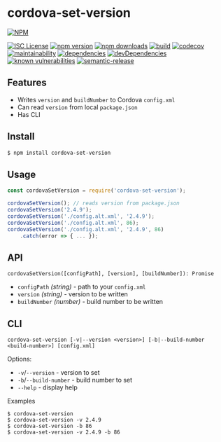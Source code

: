 # cordova-set-version

[![NPM](https://nodei.co/npm/cordova-set-version.png?downloads=true&stars=true)](https://nodei.co/npm/cordova-set-version/)

[![ISC License](https://img.shields.io/npm/l/cordova-set-version.svg?style=flat)](http://opensource.org/licenses/ISC)
[![npm version](https://img.shields.io/npm/v/cordova-set-version.svg?style=flat)](http://npm.im/cordova-set-version)
[![npm downloads](https://img.shields.io/npm/dt/cordova-set-version.svg?style=flat)](http://npm-stat.com/charts.html?package=cordova-set-version&from=2017-02-08)
[![build](https://img.shields.io/github/workflow/status/gligoran/cordova-set-version/node/master?style=flat)](https://github.com/gligoran/cordova-set-version/actions?query=branch%3Amaster+workflow%3Anode)
[![codecov](https://img.shields.io/codecov/c/github/gligoran/cordova-set-version.svg?style=flat)](https://codecov.io/gh/gligoran/cordova-set-version)
[![maintainability](https://img.shields.io/codeclimate/maintainability/gligoran/cordova-set-version?style=flat)](https://codeclimate.com/github/gligoran/cordova-set-version/maintainability)
[![dependencies](https://img.shields.io/david/gligoran/cordova-set-version.svg?style=flat)](https://david-dm.org/gligoran/cordova-set-version)
[![devDependencies](https://img.shields.io/david/dev/gligoran/cordova-set-version.svg?style=flat)](https://david-dm.org/gligoran/cordova-set-version?type=dev)
[![known vulnerabilities](https://snyk.io/test/github/gligoran/cordova-set-version/badge.svg?targetFile=package.json)](https://snyk.io/test/github/gligoran/cordova-set-version?targetFile=package.json)
[![semantic-release](https://img.shields.io/badge/%20%20%F0%9F%93%A6%F0%9F%9A%80-semantic--release-e10079.svg?style=flat)](https://github.com/semantic-release/semantic-release)

## Features

-   Writes `version` and `buildNumber` to Cordova `config.xml`
-   Can read `version` from local `package.json`
-   Has CLI

## Install

```sh
$ npm install cordova-set-version
```

## Usage

```js
const cordovaSetVersion = require('cordova-set-version');

cordovaSetVersion(); // reads version from package.json
cordovaSetVersion('2.4.9');
cordovaSetVersion('./config.alt.xml', '2.4.9');
cordovaSetVersion('./config.alt.xml', 86);
cordovaSetVersion('./config.alt.xml', '2.4.9', 86)
    .catch(error => { ... });
```

## API

`cordovaSetVersion([configPath], [version], [buildNumber]): Promise`

-   `configPath` _(string)_ - path to your `config.xml`
-   `version` _(string)_ - version to be written
-   `buildNumber` _(number)_ - build number to be written

## CLI

`cordova-set-version [-v|--version <version>] [-b|--build-number <build-number>] [config.xml]`

Options:

-   `-v`/`--version` - version to set
-   `-b`/`--build-number` - build number to set
-   `--help` - display help

Examples

```
$ cordova-set-version
$ cordova-set-version -v 2.4.9
$ cordova-set-version -b 86
$ cordova-set-version -v 2.4.9 -b 86
```
